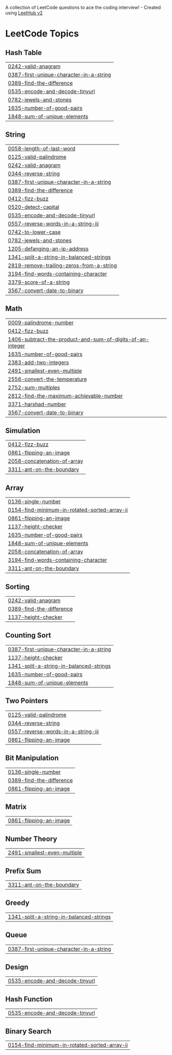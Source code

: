 A collection of LeetCode questions to ace the coding interview! - Created using [LeetHub v2](https://github.com/arunbhardwaj/LeetHub-2.0)
<!---LeetCode Topics Start-->
# LeetCode Topics
## Hash Table
|  |
| ------- |
| [0242-valid-anagram](https://github.com/muhammedmunavvir/LeetCode/tree/master/0242-valid-anagram) |
| [0387-first-unique-character-in-a-string](https://github.com/muhammedmunavvir/LeetCode/tree/master/0387-first-unique-character-in-a-string) |
| [0389-find-the-difference](https://github.com/muhammedmunavvir/LeetCode/tree/master/0389-find-the-difference) |
| [0535-encode-and-decode-tinyurl](https://github.com/muhammedmunavvir/LeetCode/tree/master/0535-encode-and-decode-tinyurl) |
| [0782-jewels-and-stones](https://github.com/muhammedmunavvir/LeetCode/tree/master/0782-jewels-and-stones) |
| [1635-number-of-good-pairs](https://github.com/muhammedmunavvir/LeetCode/tree/master/1635-number-of-good-pairs) |
| [1848-sum-of-unique-elements](https://github.com/muhammedmunavvir/LeetCode/tree/master/1848-sum-of-unique-elements) |
## String
|  |
| ------- |
| [0058-length-of-last-word](https://github.com/muhammedmunavvir/LeetCode/tree/master/0058-length-of-last-word) |
| [0125-valid-palindrome](https://github.com/muhammedmunavvir/LeetCode/tree/master/0125-valid-palindrome) |
| [0242-valid-anagram](https://github.com/muhammedmunavvir/LeetCode/tree/master/0242-valid-anagram) |
| [0344-reverse-string](https://github.com/muhammedmunavvir/LeetCode/tree/master/0344-reverse-string) |
| [0387-first-unique-character-in-a-string](https://github.com/muhammedmunavvir/LeetCode/tree/master/0387-first-unique-character-in-a-string) |
| [0389-find-the-difference](https://github.com/muhammedmunavvir/LeetCode/tree/master/0389-find-the-difference) |
| [0412-fizz-buzz](https://github.com/muhammedmunavvir/LeetCode/tree/master/0412-fizz-buzz) |
| [0520-detect-capital](https://github.com/muhammedmunavvir/LeetCode/tree/master/0520-detect-capital) |
| [0535-encode-and-decode-tinyurl](https://github.com/muhammedmunavvir/LeetCode/tree/master/0535-encode-and-decode-tinyurl) |
| [0557-reverse-words-in-a-string-iii](https://github.com/muhammedmunavvir/LeetCode/tree/master/0557-reverse-words-in-a-string-iii) |
| [0742-to-lower-case](https://github.com/muhammedmunavvir/LeetCode/tree/master/0742-to-lower-case) |
| [0782-jewels-and-stones](https://github.com/muhammedmunavvir/LeetCode/tree/master/0782-jewels-and-stones) |
| [1205-defanging-an-ip-address](https://github.com/muhammedmunavvir/LeetCode/tree/master/1205-defanging-an-ip-address) |
| [1341-split-a-string-in-balanced-strings](https://github.com/muhammedmunavvir/LeetCode/tree/master/1341-split-a-string-in-balanced-strings) |
| [2819-remove-trailing-zeros-from-a-string](https://github.com/muhammedmunavvir/LeetCode/tree/master/2819-remove-trailing-zeros-from-a-string) |
| [3194-find-words-containing-character](https://github.com/muhammedmunavvir/LeetCode/tree/master/3194-find-words-containing-character) |
| [3379-score-of-a-string](https://github.com/muhammedmunavvir/LeetCode/tree/master/3379-score-of-a-string) |
| [3567-convert-date-to-binary](https://github.com/muhammedmunavvir/LeetCode/tree/master/3567-convert-date-to-binary) |
## Math
|  |
| ------- |
| [0009-palindrome-number](https://github.com/muhammedmunavvir/LeetCode/tree/master/0009-palindrome-number) |
| [0412-fizz-buzz](https://github.com/muhammedmunavvir/LeetCode/tree/master/0412-fizz-buzz) |
| [1406-subtract-the-product-and-sum-of-digits-of-an-integer](https://github.com/muhammedmunavvir/LeetCode/tree/master/1406-subtract-the-product-and-sum-of-digits-of-an-integer) |
| [1635-number-of-good-pairs](https://github.com/muhammedmunavvir/LeetCode/tree/master/1635-number-of-good-pairs) |
| [2383-add-two-integers](https://github.com/muhammedmunavvir/LeetCode/tree/master/2383-add-two-integers) |
| [2491-smallest-even-multiple](https://github.com/muhammedmunavvir/LeetCode/tree/master/2491-smallest-even-multiple) |
| [2556-convert-the-temperature](https://github.com/muhammedmunavvir/LeetCode/tree/master/2556-convert-the-temperature) |
| [2752-sum-multiples](https://github.com/muhammedmunavvir/LeetCode/tree/master/2752-sum-multiples) |
| [2812-find-the-maximum-achievable-number](https://github.com/muhammedmunavvir/LeetCode/tree/master/2812-find-the-maximum-achievable-number) |
| [3371-harshad-number](https://github.com/muhammedmunavvir/LeetCode/tree/master/3371-harshad-number) |
| [3567-convert-date-to-binary](https://github.com/muhammedmunavvir/LeetCode/tree/master/3567-convert-date-to-binary) |
## Simulation
|  |
| ------- |
| [0412-fizz-buzz](https://github.com/muhammedmunavvir/LeetCode/tree/master/0412-fizz-buzz) |
| [0861-flipping-an-image](https://github.com/muhammedmunavvir/LeetCode/tree/master/0861-flipping-an-image) |
| [2058-concatenation-of-array](https://github.com/muhammedmunavvir/LeetCode/tree/master/2058-concatenation-of-array) |
| [3311-ant-on-the-boundary](https://github.com/muhammedmunavvir/LeetCode/tree/master/3311-ant-on-the-boundary) |
## Array
|  |
| ------- |
| [0136-single-number](https://github.com/muhammedmunavvir/LeetCode/tree/master/0136-single-number) |
| [0154-find-minimum-in-rotated-sorted-array-ii](https://github.com/muhammedmunavvir/LeetCode/tree/master/0154-find-minimum-in-rotated-sorted-array-ii) |
| [0861-flipping-an-image](https://github.com/muhammedmunavvir/LeetCode/tree/master/0861-flipping-an-image) |
| [1137-height-checker](https://github.com/muhammedmunavvir/LeetCode/tree/master/1137-height-checker) |
| [1635-number-of-good-pairs](https://github.com/muhammedmunavvir/LeetCode/tree/master/1635-number-of-good-pairs) |
| [1848-sum-of-unique-elements](https://github.com/muhammedmunavvir/LeetCode/tree/master/1848-sum-of-unique-elements) |
| [2058-concatenation-of-array](https://github.com/muhammedmunavvir/LeetCode/tree/master/2058-concatenation-of-array) |
| [3194-find-words-containing-character](https://github.com/muhammedmunavvir/LeetCode/tree/master/3194-find-words-containing-character) |
| [3311-ant-on-the-boundary](https://github.com/muhammedmunavvir/LeetCode/tree/master/3311-ant-on-the-boundary) |
## Sorting
|  |
| ------- |
| [0242-valid-anagram](https://github.com/muhammedmunavvir/LeetCode/tree/master/0242-valid-anagram) |
| [0389-find-the-difference](https://github.com/muhammedmunavvir/LeetCode/tree/master/0389-find-the-difference) |
| [1137-height-checker](https://github.com/muhammedmunavvir/LeetCode/tree/master/1137-height-checker) |
## Counting Sort
|  |
| ------- |
| [0387-first-unique-character-in-a-string](https://github.com/muhammedmunavvir/LeetCode/tree/master/0387-first-unique-character-in-a-string) |
| [1137-height-checker](https://github.com/muhammedmunavvir/LeetCode/tree/master/1137-height-checker) |
| [1341-split-a-string-in-balanced-strings](https://github.com/muhammedmunavvir/LeetCode/tree/master/1341-split-a-string-in-balanced-strings) |
| [1635-number-of-good-pairs](https://github.com/muhammedmunavvir/LeetCode/tree/master/1635-number-of-good-pairs) |
| [1848-sum-of-unique-elements](https://github.com/muhammedmunavvir/LeetCode/tree/master/1848-sum-of-unique-elements) |
## Two Pointers
|  |
| ------- |
| [0125-valid-palindrome](https://github.com/muhammedmunavvir/LeetCode/tree/master/0125-valid-palindrome) |
| [0344-reverse-string](https://github.com/muhammedmunavvir/LeetCode/tree/master/0344-reverse-string) |
| [0557-reverse-words-in-a-string-iii](https://github.com/muhammedmunavvir/LeetCode/tree/master/0557-reverse-words-in-a-string-iii) |
| [0861-flipping-an-image](https://github.com/muhammedmunavvir/LeetCode/tree/master/0861-flipping-an-image) |
## Bit Manipulation
|  |
| ------- |
| [0136-single-number](https://github.com/muhammedmunavvir/LeetCode/tree/master/0136-single-number) |
| [0389-find-the-difference](https://github.com/muhammedmunavvir/LeetCode/tree/master/0389-find-the-difference) |
| [0861-flipping-an-image](https://github.com/muhammedmunavvir/LeetCode/tree/master/0861-flipping-an-image) |
## Matrix
|  |
| ------- |
| [0861-flipping-an-image](https://github.com/muhammedmunavvir/LeetCode/tree/master/0861-flipping-an-image) |
## Number Theory
|  |
| ------- |
| [2491-smallest-even-multiple](https://github.com/muhammedmunavvir/LeetCode/tree/master/2491-smallest-even-multiple) |
## Prefix Sum
|  |
| ------- |
| [3311-ant-on-the-boundary](https://github.com/muhammedmunavvir/LeetCode/tree/master/3311-ant-on-the-boundary) |
## Greedy
|  |
| ------- |
| [1341-split-a-string-in-balanced-strings](https://github.com/muhammedmunavvir/LeetCode/tree/master/1341-split-a-string-in-balanced-strings) |
## Queue
|  |
| ------- |
| [0387-first-unique-character-in-a-string](https://github.com/muhammedmunavvir/LeetCode/tree/master/0387-first-unique-character-in-a-string) |
## Design
|  |
| ------- |
| [0535-encode-and-decode-tinyurl](https://github.com/muhammedmunavvir/LeetCode/tree/master/0535-encode-and-decode-tinyurl) |
## Hash Function
|  |
| ------- |
| [0535-encode-and-decode-tinyurl](https://github.com/muhammedmunavvir/LeetCode/tree/master/0535-encode-and-decode-tinyurl) |
## Binary Search
|  |
| ------- |
| [0154-find-minimum-in-rotated-sorted-array-ii](https://github.com/muhammedmunavvir/LeetCode/tree/master/0154-find-minimum-in-rotated-sorted-array-ii) |
<!---LeetCode Topics End-->
